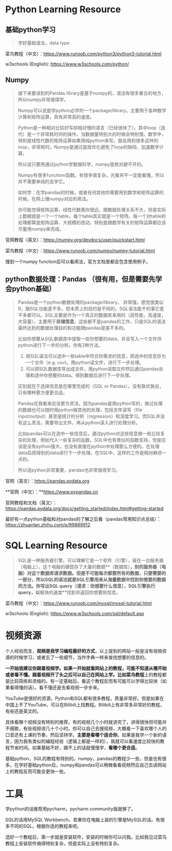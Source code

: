 # Python Learning Resource

## 基础python学习

> 学好基础语法，data type

菜鸟教程（中文）：https://www.runoob.com/python3/python3-tutorial.html

w3schools (English): https://www.w3schools.com/python/

## Numpy

> 接下来要讲到的Pandas library是基于numpy的，语法有很多重合的地方，所以numpy非常值得学。
>
> Numpy可以说是学python必学的一个package/library。主要用于各种数学计算和矩阵运算，具有非常高的速度。
>
> Python是一种相对比较好写却相对慢的语言（已经很快了）。其中loop（迭代）是一个非常耗时间的操作。当数据量特别大的时候会特别慢。数学中，特别是线性代数的矩阵运算如果用纯python来写，就会用到很多这样的loop，非常耗时。Numpy是通过底层优化避免了loop的缺陷，加速数学计算。
>
> 所以说只要用通过python学数据科学，numpy是绝对避不开的。
>
> Numpy有很多function/函数。有很多很复杂，光看并不一定能看懂，所以并不需要单纯的去学它。
>
> 如何学：在学pandas的时候，或者任何其他你需要用到数学和矩阵运算的时候，在网上搜numpy对应的用法。
>
> 你可能觉得矩阵运算，线性代数离你很远，跟数据处理关系不大，但是实际上数据就是一个一个table，每个table其实就是一个矩阵。每一个对table的处理都算是矩阵运算，大规模的改动，特别是跟数学有关的矩阵运算都应该尽量用numpy来完成。

官网教程（英文）：https://numpy.org/devdocs/user/quickstart.html

菜鸟教程（中文）：https://www.runoob.com/numpy/numpy-tutorial.html

搜到一个numpy function后可以看用法，官方文档里都会包含使用例子。

## python数据处理：Pandas （很有用，但是需要先学会python基础）

> Pandas是一个python数据处理的package/library， 非常强，感觉很类似R，跟SQL功能差不多，但本质上的目的是不同的。SQL语法能干的事它差不多都可以。SQL主要是作为一个真正的数据库来用的（高性能，高速度，大容量），主要用于**存储信息**，这些都不是pandas的工作，只是SQL的语法最终达到的数据处理目的和功能跟pandas是差不多的。
>
> 比如你想要从SQL数据库中提取一些你想要的data，并且写入一个文件供python进行下一步的分析。你有2种方法。
>
> 1. 用SQL语法可以选中一些table中符合你需求的信息，把选中的信息存为一个文件（e.g. csv)。用python读文件，进行下一步处理。
> 2. 可以把SQL数据库导出成文件，用python读取文件然后通过pandas处理和选中你想要的data。得到数据后进行下一步处理。
>
> 区别就在于选择信息是在哪里完成的（SQL or Pandas），没有孰优孰劣，只有哪种更方便更合适。
>
> Pandas在我看来应该更为灵活，因为pandas是用python写的，做过处理的数据也可以随时用python做其他的处理，包括文件读写（file input/output）甚至是统计的分析（regression）和深度学习。而SQL并没有这么灵活，需要导出文件，再从python读入进行处理分析。
>
> 比如pandas可以在选中一些信息后，通过python对这些信息做一些比较复杂的处理，例如代入一些复杂的函数。SQL中也有类似的函数支持，但是应该是没有python强大，也没有直接在python中处理那么方便的。在处理data后把得到的data进行下一步处理。在SQL中，这样的工作是相对麻烦一点的。
>
> 所以说python非常重要，pandas也非常值得学习。

官网（英文）：https://pandas.pydata.org

**官网（中文）：**https://www.pypandas.cn

官网教程和文档（英文）：https://pandas.pydata.org/docs/getting_started/index.html#getting-started

最好有一点python基础和对pandas的了解之后看（pandas常用知识点总结）：https://zhuanlan.zhihu.com/p/99889912

# SQL Learning Resource

> SQL是一种服务器引擎。可以理解它是一个软件（引擎），装在一台服务器（电脑上），这个电脑的硬盘存了大量的数据**（数据库）**，别的服务器（电脑）对这个数据库请求数据。但是不可能每次都要所有的数据，只要需要的一部分，所以SQL的语法就是SQL引擎用来从海量数据中找到你想要的数据的方法。你写出SQL query（请求：你想要什么信息），SQL引擎执行query，以**极快的速度**找到并返回你想要到信息。

菜鸟教程（中文）：https://www.runoob.com/mysql/mysql-tutorial.html

w3schools (English): https://www.w3schools.com/sql/default.asp

# 视频资源

个人经验而言，**视频是我学习编程最好的方式**，以上提到的网站一般是没有视频资源的时候学习，或者忘了一些细节，当作字典一样来查找想要的信息的。

**一开始我建议你跟着视频学。**如果一开始就看网站上的教程，可能不知道从哪开始或者看不懂。跟着视频开了头之后可以自己在网站上学。比如**菜鸟教程**上的教程都是比较简练和浓缩的。有一定基础后，看这个教程反而有可能可以学得比较快（如果看得懂的话）。看不懂还是去看视频一步步来。

YouTube是很好的资源，Python和SQL都有很多教程，质量非常好。但是如果在中国上不了YouTube，可以在Bilibili上找教程。Bilibili上有非常多非常好的教程，有些还是英文的。

具体看哪个视频没有特别的推荐，有的视频几个小时就讲完了，讲得很快但可能并不细致，有些视频讲几十个小时。你可以自己去搜视频，大概看一下喜欢哪个人的口音还有上课的节奏，然后坚持学。**主要是看哪个适合你**。如果是我学一个新的语言，因为我有类似的编程经验（逻辑上都是一样的），我就可以看速度比较快的教程节省时间。如果基础不好，跟不上的话就慢慢学，**看哪个更合适**。

基础python，SQL的教程有特别的，numpy，pandas的教程少一些，但是也有很多。在学好基础python后，numpy和pandas可以稍微看看视频然后自己去读网站上的教程反而可能会更快一些。

# 工具

学python的话推荐用pycharm，pycharm community版就够了。

SQL的话用MySQL Workbench，若果你在电脑上装的引擎是MySQL的话。有很多不同的SQL，根据你选的教程来吧。

选好一个教程后，第一步就是安装软件，安装的时候你可以问我。比如我见过菜鸟教程上安装软件搞得特别复杂，但是实际上没有特别复杂。